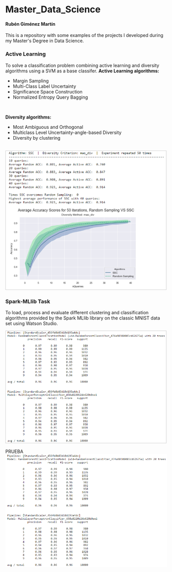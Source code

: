# Master_Data_Science
#### Rubén Giménez Martín
This is a repository with some examples of the projects I developed during my Master's Degree in Data Science.
<br>
### Active Learning
To solve a classification problem combining active learning and diversity algorithms using a SVM as a base classifer.
**Active Learning algorithms:**
<br>
+ Margin Sampling
+ Multi-Class Label Uncertainty
+ Significance Space Construction
+ Normalized Entropy Query Bagging
<br>

**Diversity algorithms:**
<br>
+ Most Ambiguous and Orthogonal
+ Multiclass Level Uncertainty-angle-based Diversity
+ Diversity by clustering
<br>

<img src="assets/images/al.png" width="500" style="margin-right:5px; border: 1px solid #ccc;" />

### Spark-MLlib Task
To load, process and evaluate different clustering and classification algorithms provided by the Spark MLlib library on the classic MNIST data set using Watson Studio.

<img src="assets/images/pyspark_mllib.png" width="500" style="margin-right:5px; border: 1px solid #ccc;" />

PRUEBA
![](assets/images/pyspark_mllib.png)
